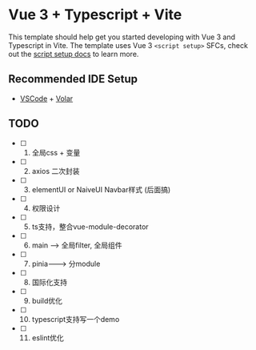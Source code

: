 # Vue 3 + Typescript + Vite

This template should help get you started developing with Vue 3 and Typescript in Vite. The template uses Vue 3 `<script setup>` SFCs, check out the [script setup docs](https://v3.vuejs.org/api/sfc-script-setup.html#sfc-script-setup) to learn more.

## Recommended IDE Setup

- [VSCode](https://code.visualstudio.com/) + [Volar](https://marketplace.visualstudio.com/items?itemName=johnsoncodehk.volar)


## TODO
- [ ] 1. 全局css + 变量
- [ ] 2. axios 二次封装
- [ ] 3. elementUI or NaiveUI Navbar样式 (后面搞)
- [ ] 4. 权限设计
- [ ] 5. ts支持，整合vue-module-decorator
- [ ] 6. main --> 全局filter, 全局组件
- [ ] 7. pinia---> 分module
- [ ] 8. 国际化支持
- [ ] 9. build优化
- [ ] 10. typescript支持写一个demo
- [ ] 11. eslint优化
